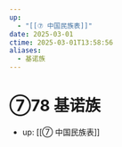 ```yaml
---
up:
  - "[[⑦ 中国民族表]]"
date: 2025-03-01
ctime: 2025-03-01T13:58:56
aliases:
  - 基诺族
---
```


# ⑦78 基诺族

- up: [[⑦ 中国民族表]]
